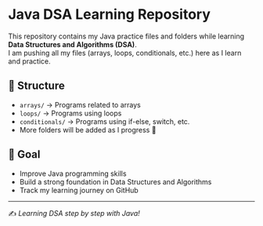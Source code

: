 # Java DSA Learning Repository

This repository contains my Java practice files and folders while learning **Data Structures and Algorithms (DSA)**.  
I am pushing all my files (arrays, loops, conditionals, etc.) here as I learn and practice.

## 📂 Structure
- `arrays/` → Programs related to arrays  
- `loops/` → Programs using loops  
- `conditionals/` → Programs using if-else, switch, etc.  
- More folders will be added as I progress 🚀

## 🎯 Goal
- Improve Java programming skills  
- Build a strong foundation in Data Structures and Algorithms  
- Track my learning journey on GitHub  

---
✍️ *Learning DSA step by step with Java!*
